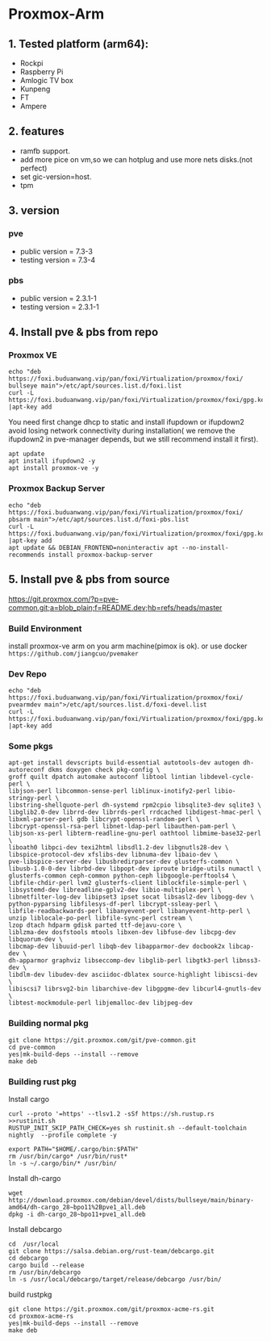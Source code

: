 # Proxmox-Arm

## 1. Tested platform (arm64):
- Rockpi
- Raspberry Pi
- Amlogic TV box
- Kunpeng
- FT
- Ampere 

## 2. features

- ramfb support.
- add more pice on vm,so we can hotplug and use more nets disks.(not perfect)
- set gic-version=host.
- tpm

## 3. version

### pve
- public version = 7.3-3
- testing version = 7.3-4

### pbs
- public version = 2.3.1-1
- testing version = 2.3.1-1

## 4. Install pve & pbs from repo

### Proxmox VE

```
echo "deb https://foxi.buduanwang.vip/pan/foxi/Virtualization/proxmox/foxi/ bullseye main">/etc/apt/sources.list.d/foxi.list
curl -L  https://foxi.buduanwang.vip/pan/foxi/Virtualization/proxmox/foxi/gpg.key |apt-key add 
```

You need first change dhcp to static and install ifupdown or ifupdown2 avoid losing network connectivity during installation( we remove the ifupdown2 in pve-manager depends, but we still recommend install it first).

```
apt update 
apt install ifupdown2 -y
apt install proxmox-ve -y
```

### Proxmox Backup Server

```
echo "deb https://foxi.buduanwang.vip/pan/foxi/Virtualization/proxmox/foxi/ pbsarm main">/etc/apt/sources.list.d/foxi-pbs.list
curl -L  https://foxi.buduanwang.vip/pan/foxi/Virtualization/proxmox/foxi/gpg.key |apt-key add 
apt update && DEBIAN_FRONTEND=noninteractiv apt --no-install-recommends install proxmox-backup-server 
```

## 5. Install pve & pbs from source

https://git.proxmox.com/?p=pve-common.git;a=blob_plain;f=README.dev;hb=refs/heads/master

### Build Environment

install proxmox-ve arm on you arm  machine(pimox is ok). or use docker `https://github.com/jiangcuo/pvemaker`

### Dev Repo

```
echo "deb https://foxi.buduanwang.vip/pan/foxi/Virtualization/proxmox/foxi/ pvearmdev main">/etc/apt/sources.list.d/foxi-devel.list
curl -L  https://foxi.buduanwang.vip/pan/foxi/Virtualization/proxmox/foxi/gpg.key |apt-key add 
```
### Some pkgs
```
apt-get install devscripts build-essential autotools-dev autogen dh-autoreconf dkms doxygen check pkg-config \
groff quilt dpatch automake autoconf libtool lintian libdevel-cycle-perl \
libjson-perl libcommon-sense-perl liblinux-inotify2-perl libio-stringy-perl \
libstring-shellquote-perl dh-systemd rpm2cpio libsqlite3-dev sqlite3 \
libglib2.0-dev librrd-dev librrds-perl rrdcached libdigest-hmac-perl \
libxml-parser-perl gdb libcrypt-openssl-random-perl \
libcrypt-openssl-rsa-perl libnet-ldap-perl libauthen-pam-perl \
libjson-xs-perl libterm-readline-gnu-perl oathtool libmime-base32-perl \
liboath0 libpci-dev texi2html libsdl1.2-dev libgnutls28-dev \
libspice-protocol-dev xfslibs-dev libnuma-dev libaio-dev \
pve-libspice-server-dev libusbredirparser-dev glusterfs-common \
libusb-1.0-0-dev librbd-dev libpopt-dev iproute bridge-utils numactl \
glusterfs-common ceph-common python-ceph libgoogle-perftools4 \
libfile-chdir-perl lvm2 glusterfs-client liblockfile-simple-perl \
libsystemd-dev libreadline-gplv2-dev libio-multiplex-perl \
libnetfilter-log-dev libipset3 ipset socat libsasl2-dev libogg-dev \
python-pyparsing libfilesys-df-perl libcrypt-ssleay-perl \
libfile-readbackwards-perl libanyevent-perl libanyevent-http-perl \
unzip liblocale-po-perl libfile-sync-perl cstream \
lzop dtach hdparm gdisk parted ttf-dejavu-core \
liblzma-dev dosfstools mtools libxen-dev libfuse-dev libcpg-dev libquorum-dev \
libcmap-dev libuuid-perl libqb-dev libapparmor-dev docbook2x libcap-dev \
dh-apparmor graphviz libseccomp-dev libglib-perl libgtk3-perl libnss3-dev \
libdlm-dev libudev-dev asciidoc-dblatex source-highlight libiscsi-dev \
libiscsi7 librsvg2-bin libarchive-dev libgpgme-dev libcurl4-gnutls-dev \
libtest-mockmodule-perl libjemalloc-dev libjpeg-dev
```
### Building normal pkg

```
git clone https://git.proxmox.com/git/pve-common.git
cd pve-common
yes|mk-build-deps --install --remove 
make deb
```
### Building rust pkg

Install cargo

```
curl --proto '=https' --tlsv1.2 -sSf https://sh.rustup.rs >>rustinit.sh 
RUSTUP_INIT_SKIP_PATH_CHECK=yes sh rustinit.sh --default-toolchain  nightly  --profile complete -y  

export PATH="$HOME/.cargo/bin:$PATH"
rm /usr/bin/cargo* /usr/bin/rust*
ln -s ~/.cargo/bin/* /usr/bin/
```
Install dh-cargo

```
wget http://download.proxmox.com/debian/devel/dists/bullseye/main/binary-amd64/dh-cargo_28~bpo11%2Bpve1_all.deb
dpkg -i dh-cargo_28~bpo11+pve1_all.deb  
```

Install debcargo

```
cd  /usr/local 
git clone https://salsa.debian.org/rust-team/debcargo.git 
cd debcargo 
cargo build --release  
rm /usr/bin/debcargo 
ln -s /usr/local/debcargo/target/release/debcargo /usr/bin/
```


build rustpkg

```
git clone https://git.proxmox.com/git/proxmox-acme-rs.git
cd proxmox-acme-rs
yes|mk-build-deps --install --remove 
make deb
```
